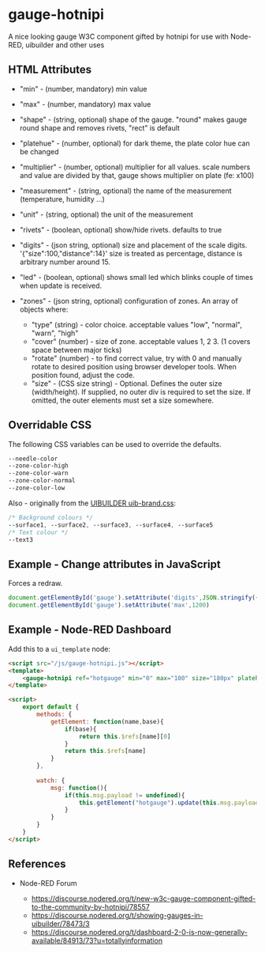# gauge-hotnipi
A nice looking gauge W3C component gifted by hotnipi for use with Node-RED, uibuilder and other uses

## HTML Attributes
 
* "min" - (number, mandatory) min value
* "max" - (number, mandatory) max value
* "shape" - (string, optional) shape of the gauge. "round" makes gauge round shape and removes rivets, "rect" is default
* "platehue" - (number, optional) for dark theme, the plate color hue can be changed
* "multiplier" - (number, optional) multiplier for all values. scale numbers and value are divided by that, gauge shows multiplier on plate (fe: x100)
* "measurement" - (string, optional) the name of the measurement (temperature, humidity ...)
* "unit" - (string, optional) the unit of the measurement
* "rivets" - (boolean, optional) show/hide rivets. defaults to true
* "digits" - (json string, optional) size and placement of the scale digits.  '{"size":100,"distance":14}' size is treated as percentage, distance is arbitrary number around 15.
* "led" - (boolean, optional) shows small led which blinks couple of times when update is received.
* "zones" - (json string, optional) configuration of zones. An array of objects where:
 
  * "type" (string) - color choice. acceptable values "low", "normal", "warn", "high"
  * "cover" (number) - size of zone. acceptable values 1, 2 3. (1 covers space between major ticks)
  * "rotate" (number) - to find correct value, try with 0 and manually rotate to desired position using browser developer tools. When position found, adjust the code.
  * "size" - (CSS size string) - Optional. Defines the outer size (width/height). If supplied, no outer div is required to set the size. If omitted, the outer elements must set a size somewhere.

## Overridable CSS

The following CSS variables can be used to override the defaults.

```css
--needle-color
--zone-color-high
--zone-color-warn
--zone-color-normal
--zone-color-low
```

Also - originally from the [UIBUILDER uib-brand.css](https://github.com/TotallyInformation/node-red-contrib-uibuilder/blob/main/front-end/uib-brand.css):

```css
/* Background colours */
--surface1, --surface2, --surface3, --surface4, --surface5
/* Text colour */
--text3
```

## Example - Change attributes in JavaScript

Forces a redraw.
 
```js
document.getElementById('gauge').setAttribute('digits',JSON.stringify({size:80,distance:15}))
document.getElementById('gauge').setAttribute('max',1200)
```

## Example - Node-RED Dashboard

Add this to a `ui_template` node:

```html
<script src="/js/gauge-hotnipi.js"></script>
<template>
    <gauge-hotnipi ref="hotgauge" min="0" max="100" size="180px" platehue="220" digits='{"size":80,"distance":14}'></gauge-hotnipi>
</template>

<script>
    export default {
        methods: {
            getElement: function(name,base){
                if(base){
                    return this.$refs[name][0]                    
                }
                return this.$refs[name]                
            }
        },
        
        watch: {
            msg: function(){
                if(this.msg.payload != undefined){
                    this.getElement("hotgauge").update(this.msg.payload)                    
                }
            }
        }
    }
</script>
```

## References

* Node-RED Forum

  * https://discourse.nodered.org/t/new-w3c-gauge-component-gifted-to-the-community-by-hotnipi/78557
  * https://discourse.nodered.org/t/showing-gauges-in-uibuilder/78473/3
  * https://discourse.nodered.org/t/dashboard-2-0-is-now-generally-available/84913/73?u=totallyinformation
